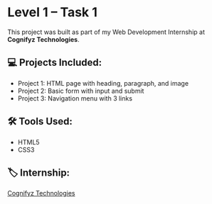 # Level 1 – Task 1

This project was built as part of my Web Development Internship at **Cognifyz Technologies**.

## 💻 Projects Included:
- Project 1: HTML page with heading, paragraph, and image
- Project 2: Basic form with input and submit
- Project 3: Navigation menu with 3 links

## 🛠️ Tools Used:
- HTML5
- CSS3

## 🏷️ Internship:
[Cognifyz Technologies](https://www.linkedin.com/company/cognifyz-techonologies/)
